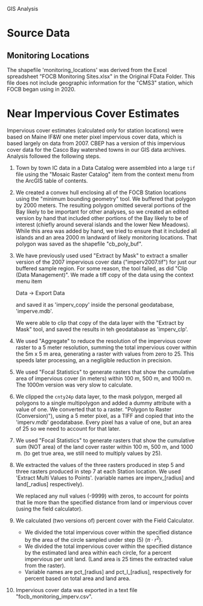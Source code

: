 GIS Analysis
 
#  Source Data
## Monitoring Locations
The shapefile 'monitoring_locations' was derived from the Excel spreadsheet 
"FOCB Monitoring Sites.xlsx" in the Original FData Folder.  This file does not 
include geographic information for the "CMS3" station, which FOCB began using 
in 2020.


#  Near Impervious Cover Estimates
Impervious cover estimates (calculated only for station locations) were
based on Maine IF&W one meter pixel impervious cover data, which is based
largely on data from 2007.  CBEP has a version of this impervious cover data for
the Casco Bay watershed towns in our GIS data archives. Analysis followed the
following steps. 

1. Town by town IC data in a Data Catalog were assembled into a large `tif` 
   file using the "Mosaic Raster Catalog" item from the context menu from the
   ArcGIS table of contents.

2. We created a convex hull enclosing all of the FOCB Station locations
   using the "minimum bounding geometry" tool.  We buffered that polygon by 2000 
   meters.  The resulting polygon omitted several portions of the Bay likely to
   be important for other analyses, so we created an edited version by hand that
   included other portions of the Bay likely to be of interest (chiefly around
   several islands and the lower New Meadows).  While this area was added by 
   hand, we tried to ensure that it included all islands and an area 2000 m 
   landward of likely monitoring locations.  That polygon was saved as the 
   shapefile "cb_poly_buf".

3. We have previously used used "Extract by Mask" to extract a smaller version
of the 2007 impervious cover data ("imperv2007.tif") for just our buffered sample
region.  For some reason, the tool failed, as did "Clip (Data Management)". We
made a tiff copy of the  data using the context menu item
   
   Data -> Export Data
   
   and saved it as 'imperv_copy' inside the personal geodatabase, 'imperve.mdb'.
   
   We were able to clip that copy of the data layer with the "Extract by Mask" 
   tool, and saved the results in teh geodatabase as 'imperv_clp'.

4. We used "Aggregate" to reduce the resolution of the impervious cover raster
   to a 5 meter resolution, summing the total impervious cover within the
   5m x 5 m area, generating a raster with values from zero to 25. This
   speeds later processing, an a negligible reduction in precision.

5. We used "Focal Statistics" to generate rasters that show the cumulative area
   of impervious cover (in meters) within 100 m, 500 m, and 1000 m. 
   The 1000m version was very slow to calculate.

6. We clipped the `cnty24p` data layer, to the mask polygon, merged all 
   polygons to a single multipolygon and added a dummy attribute with a value 
   of one.  We converted that to a raster.  "Polygon to Raster (Conversion)"),
   using a 5 meter pixel, as a TIFF and copied that into the 'imperv.mdb' 
   geodatabase. Every pixel has a value of one, but an area of 25 so we need to 
   account for that later.

7. We used "Focal Statistics" to generate rasters that show the cumulative sum
   (NOT area) of the land cover raster within 100 m, 500 m, and 1000 m.
   (to get true area, we still need to multiply values by 25).

8. We extracted the values of the three rasters produced in step 5 and three
   rasters produced in step 7 at each Station location. We used  'Extract 
   Multi Values to Points'. (variable names are imperv_[radius] and 
   land[_radius] respectively).  
   
   We replaced any null values (-9999) with zeros, to account for points that
   lie more than the specified distance from land or impervious cover (using the
   field calculator).

9. We calculated (two versions of) percent cover with the Field Calculator.   
   *   We divided the total impervious cover within the specified distance by the 
       area of the circle sampled under step (5) ($\pi \cdot r^2$).  
   *   We divided the total impervious cover within the specified distance by the 
       estimated land area within each circle, for a percent impervious per unit
       land. (Land area is 25 times the extracted value from the raster).  
   *   Variable names are pct_[radius] and pct_l_[radius], respectively for percent
       based on total area and land area.  

10.  Impervious cover data was exported in a text file 
"focb_monitoring_imperv.csv".

